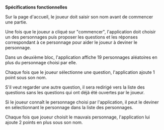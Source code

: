 **Spécifications fonctionnelles**

Sur la page d'accueil, le joueur doit saisir son nom avant de commencer une partie.

Une fois que le joueur a cliqué sur "commencer", l'application doit choisir un des personnages puis proposer les questions et les réponses correspondant à ce personnage pour aider le joueur à deviner le personnage.

Dans un deuxième bloc, l'application affiche 19 personnages aléatoires en plus du personnage choisi par elle.

Chaque fois que le joueur sélectionne une question, l'application ajoute 1 point sous son nom.

S'il veut regarder une autre question, il sera redirigé vers la liste des questions sans les questions qui ont déjà été ouvertes par le joueur.

Si le joueur connaît le personnage choisi par l'application, il peut le deviner en sélectionnant le personnage dans la liste des personnages.

Chaque fois que joueur choisit le mauvais personnage, l'application lui ajoute 2 points en plus sous son nom.
